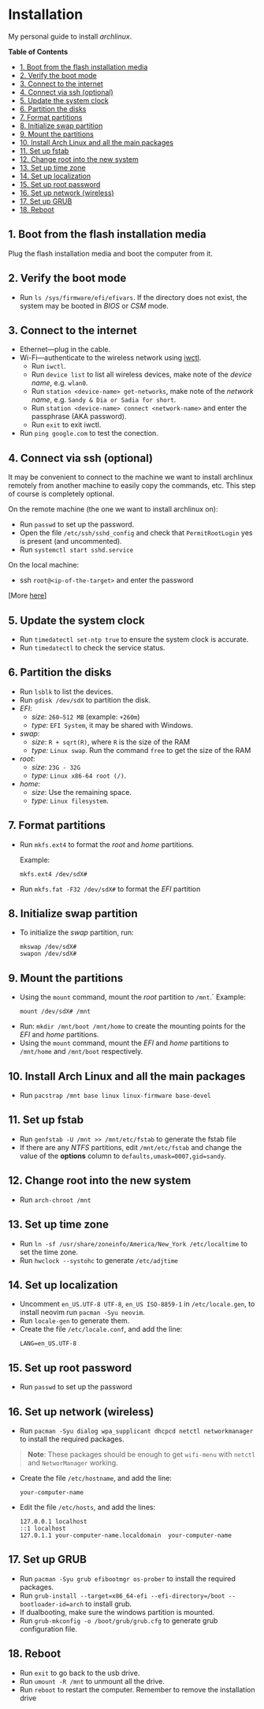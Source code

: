 # Installation
My personal guide to install *archlinux*.

**Table of Contents**
- [1. Boot from the flash installation media](#1-boot-from-the-flash-installation-media)
- [2. Verify the boot mode](#2-verify-the-boot-mode)
- [3. Connect to the internet](#3-connect-to-the-internet)
- [4. Connect via ssh (optional)](#4-connect-via-ssh-optional)
- [5. Update the system clock](#5-update-the-system-clock)
- [6. Partition the disks](#6-partition-the-disks)
- [7. Format partitions](#7-format-partitions)
- [8. Initialize swap partition](#8-initialize-swap-partition)
- [9. Mount the partitions](#9-mount-the-partitions)
- [10. Install Arch Linux and all the main packages](#10-install-arch-linux-and-all-the-main-packages)
- [11. Set up fstab](#11-set-up-fstab)
- [12. Change root into the new system](#12-change-root-into-the-new-system)
- [13. Set up time zone](#13-set-up-time-zone)
- [14. Set up localization](#14-set-up-localization)
- [15. Set up root password](#15-set-up-root-password)
- [16. Set up network (wireless)](#16-set-up-network-wireless)
- [17. Set up GRUB](#17-set-up-grub)
- [18. Reboot](#18-reboot)

## 1. Boot from the flash installation media
Plug the flash installation media and boot the computer from it.

## 2. Verify the boot mode
- Run `ls /sys/firmware/efi/efivars`. If the directory does not exist, the system may be booted in *BIOS* or *CSM* mode.

## 3. Connect to the internet
- Ethernet—plug in the cable.
- Wi-Fi—authenticate to the wireless network using [iwctl](https://wiki.archlinux.org/index.php/Iwd#iwctl).
  - Run `iwctl`.
  - Run `device list` to list all wireless devices, make note of the *device name*, e.g. `wlan0`.
  - Run `station <device-name> get-networks`, make note of the *network name*, e.g. `Sandy & Dia or Sadia for short`.
  - Run `station <device-name> connect <network-name>` and enter the passphrase (AKA password).
  - Run `exit` to exit iwctl.
- Run `ping google.com` to test the conection.

## 4. Connect via ssh (optional)

It may be convenient to connect to the machine we want to install archlinux remotely from another machine
to easily copy the commands, etc. This step of course is completely optional.

On the remote machine (the one we want to install archlinux on):
  - Run `passwd` to set up the password.
  - Open the file `/etc/ssh/sshd_config` and check that `PermitRootLogin` yes is present (and uncommented).
  - Run `systemctl start sshd.service`

On the local machine:
  - ssh `root@<ip-of-the-target>` and enter the password

[More [here](https://wiki.archlinux.org/index.php/Install_Arch_Linux_via_SSH)]

## 5. Update the system clock
- Run `timedatectl set-ntp true` to ensure the system clock is accurate.
- Run `timedatectl` to check the service status.

## 6. Partition the disks
- Run `lsblk` to list the devices.
- Run `gdisk /dev/sdX` to partition the disk.
- *EFI*:
  - *size*: `260–512 MB` (example: `+260m`)
  - *type:* `EFI System`, it may be shared with Windows.
- *swap*:
  - *size*: `R + sqrt(R)`, where `R` is the size of the RAM
  - *type:* `Linux swap`. Run the command `free` to get the size of the RAM
- *root*:
  - *size*: `23G - 32G`
  - *type:* `Linux x86-64 root (/)`.
- *home*:
  - *size*: Use the remaining space.
  - *type:* `Linux filesystem`.

## 7. Format partitions
- Run `mkfs.ext4` to format the *root* and *home* partitions.

  Example:
  ```
  mkfs.ext4 /dev/sdX#
  ```
- Run `mkfs.fat -F32 /dev/sdX#` to format the *EFI* partition

## 8. Initialize swap partition
- To initialize the *swap* partition, run:
  ```
  mkswap /dev/sdX#
  swapon /dev/sdX#
  ```

## 9. Mount the partitions
- Using the `mount` command, mount the *root* partition to `/mnt`.`
  Example:
  ```
  mount /dev/sdX# /mnt
  ```
- Run: `mkdir /mnt/boot /mnt/home` to create the mounting points for the *EFI* and *home* partitions.
- Using the `mount` command, mount the *EFI* and *home* partitions to `/mnt/home` and `/mnt/boot` respectively.

## 10. Install Arch Linux and all the main packages
- Run `pacstrap /mnt base linux linux-firmware base-devel`

## 11. Set up fstab
- Run `genfstab -U /mnt >> /mnt/etc/fstab` to generate the fstab file
- If there are any *NTFS* partitions, edit `/mnt/etc/fstab` and change the value of the **options** column to `defaults,umask=0007,gid=sandy`.

## 12. Change root into the new system
- Run `arch-chroot /mnt`

## 13. Set up time zone
- Run `ln -sf /usr/share/zoneinfo/America/New_York /etc/localtime` to set the time zone.
- Run `hwclock --systohc` to generate `/etc/adjtime`

## 14. Set up localization
- Uncomment `en_US.UTF-8 UTF-8`, `en_US ISO-8859-1` in `/etc/locale.gen`, to install neovim run `pacman -Syu neovim`.
- Run `locale-gen` to generate them.
- Create the file `/etc/locale.conf`, and add the line:
  ```
  LANG=en_US.UTF-8
  ```

## 15. Set up root password
- Run `passwd` to set up the password

## 16. Set up network (wireless)
- Run `pacman -Syu dialog wpa_supplicant dhcpcd netctl networkmanager` to install the required packages.

>**Note**: These packages should be enough to get `wifi-menu` with `netctl` and `NetworManager` working.

- Create the file `/etc/hostname`, and add the line:
  ```
  your-computer-name
  ```
- Edit the file `/etc/hosts`, and add the lines:
  ```
  127.0.0.1	localhost
  ::1 localhost
  127.0.1.1	your-computer-name.localdomain	your-computer-name
  ```

## 17. Set up GRUB
- Run `pacman -Syu grub efibootmgr os-prober` to install the required packages.
- Run `grub-install --target=x86_64-efi --efi-directory=/boot --bootloader-id=arch` to install grub.
- If dualbooting, make sure the windows partition is mounted.
- Run `grub-mkconfig -o /boot/grub/grub.cfg` to generate grub configuration file.

## 18. Reboot
- Run `exit` to go back to the usb drive.
- Run `umount -R /mnt` to unmount all the drive.
- Run `reboot` to restart the computer. Remember to remove the installation drive
